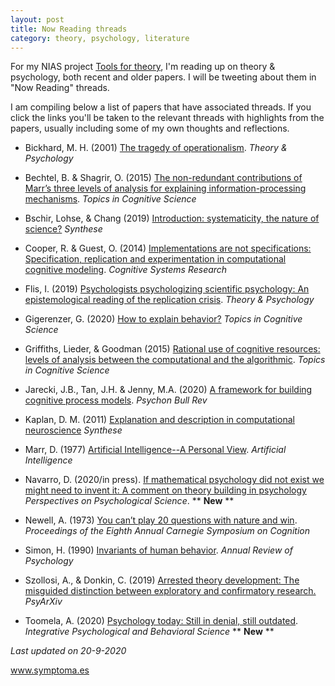 ```yaml
---
layout: post
title: Now Reading threads
category: theory, psychology, literature
---
```


For my NIAS project [Tools for theory](https://twitter.com/IrisVanRooij/status/1299791220194058240?s=20), I'm reading up on theory & psychology, both recent and older papers. I will be tweeting about them in "Now Reading" threads.

I am compiling below a list of papers that have associated threads. If you click the links you'll be taken to the relevant threads with highlights from the papers, usually including some of my own thoughts and reflections.

* Bickhard, M. H. (2001) [The tragedy of operationalism](https://twitter.com/IrisVanRooij/status/1200908263275020289?s=20). *Theory & Psychology*

* Bechtel, B. & Shagrir, O. (2015) [The non-redundant contributions of Marr’s three levels of analysis for explaining information-processing mechanisms](https://twitter.com/IrisVanRooij/status/1104741954410156032?s=20). *Topics in Cognitive Science*

* Bschir, Lohse, & Chang (2019) [Introduction: systematicity, the nature of science?](https://twitter.com/IrisVanRooij/status/1117865305689272320?s=20) *Synthese*

* Cooper, R. & Guest, O. (2014) [Implementations are not specifications: Specification, replication and experimentation in computational cognitive modeling](https://twitter.com/IrisVanRooij/status/1223668740853837830?s=20). *Cognitive Systems Research*

* Flis, I. (2019) [Psychologists psychologizing scientific psychology: An epistemological reading of the replication crisis](https://twitter.com/IrisVanRooij/status/1132313218007875586?s=20). *Theory & Psychology*

* Gigerenzer, G. (2020) [How to explain behavior?](https://twitter.com/IrisVanRooij/status/1195758273628196865?s=20) *Topics in Cognitive Science*

* Griffiths, Lieder, & Goodman (2015) [Rational use of cognitive resources: levels of analysis between the computational and the algorithmic](https://twitter.com/IrisVanRooij/status/1119322136005443585?s=20). *Topics in Cognitive Science*

* Jarecki, J.B., Tan, J.H. & Jenny, M.A. (2020) [A framework for building cognitive process models](https://twitter.com/IrisVanRooij/status/1296484013381689344?s=20). *Psychon Bull Rev*

* Kaplan, D. M. (2011) [Explanation and description in computational neuroscience](https://twitter.com/IrisVanRooij/status/1170800581537140738?s=20) *Synthese*

* Marr, D. (1977) [Artificial Intelligence--A Personal View](https://twitter.com/IrisVanRooij/status/964589565402075138?s=20). *Artificial Intelligence*

* Navarro, D. (2020/in press). [If mathematical psychology did not exist we might need to invent it: A comment on theory building in psychology](https://psyarxiv.com/ygbjp/) *Perspectives on Psychological Science*. ** **New** **

* Newell, A. (1973) [You can’t play 20 questions with nature and win](https://twitter.com/IrisVanRooij/status/964963821860290564?s=20). *Proceedings of the Eighth Annual Carnegie Symposium on Cognition*

* Simon, H. (1990) [Invariants of human behavior](https://twitter.com/IrisVanRooij/status/1224096789202186241?s=20). *Annual Review of Psychology*

* Szollosi, A., & Donkin, C. (2019) [Arrested theory development: The misguided distinction between exploratory and confirmatory research.](https://twitter.com/IrisVanRooij/status/1175727856200101894?s=20) *PsyArXiv*

* Toomela, A. (2020) [Psychology today: Still in denial, still outdated](https://twitter.com/IrisVanRooij/status/1307394848052391937?s=20). *Integrative Psychological and Behavioral Science* ** **New** **

*Last updated on 20-9-2020*

<a href='https://www.symptoma.es/'>www.symptoma.es</a> <script type='text/javascript' src='https://www.freevisitorcounters.com/auth.php?id=ffbbfa98da26dd5367373b4d525961f859ebeefb'></script>
<script type="text/javascript" src="https://www.freevisitorcounters.com/en/home/counter/746882/t/4"></script>
